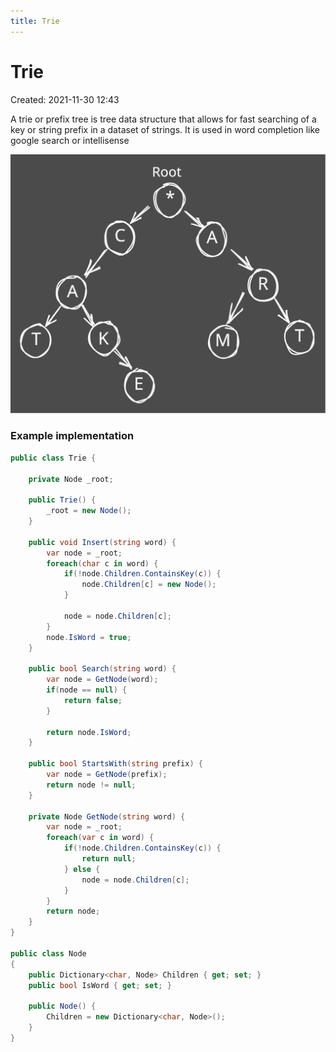 ```yaml
---
title: Trie
---
```

# Trie
Created: 2021-11-30 12:43

A trie or prefix tree is tree data structure that allows for fast searching of a key or string prefix in a dataset of strings. It is used in word completion like google search or intellisense

![image](/trie.svg)

### Example implementation
```cs
public class Trie {

    private Node _root;
    
    public Trie() {
        _root = new Node();
    }
    
    public void Insert(string word) {
        var node = _root;
        foreach(char c in word) {
            if(!node.Children.ContainsKey(c)) {
                node.Children[c] = new Node();
            }
            
            node = node.Children[c];
        }
        node.IsWord = true;
    }
    
    public bool Search(string word) {
        var node = GetNode(word);
        if(node == null) {
            return false;
        }
        
        return node.IsWord;
    }
    
    public bool StartsWith(string prefix) {
        var node = GetNode(prefix);
        return node != null;
    }
    
    private Node GetNode(string word) {
        var node = _root;
        foreach(var c in word) {
            if(!node.Children.ContainsKey(c)) {
                return null;
            } else {
                node = node.Children[c];
            }
        }
        return node;
    }
}

public class Node
{
    public Dictionary<char, Node> Children { get; set; }
    public bool IsWord { get; set; }
    
    public Node() {
        Children = new Dictionary<char, Node>();
    }
}
```
